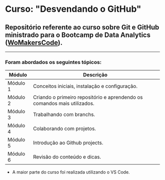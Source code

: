 # Curso: "Desvendando o GitHub"

## Repositório referente ao curso sobre Git e GitHub ministrado para o Bootcamp de Data Analytics ([WoMakersCode](https://womakerscode.org/)).

---

### **Foram abordados os seguintes tópicos:**

| Módulo | Descrição | 
|------ | ------ |
| Módulo 1 | Conceitos iniciais, instalação e configuração. |
| Módulo 2 | Criando o primeiro repositório e aprendendo os comandos mais utilizados. |
| Módulo 3 | Trabalhando com branchs. |
| Módulo 4 | Colaborando com projetos. |
| Módulo 5 | Introdução ao Github projects. |
| Módulo 6 | Revisão do conteúdo e dicas. |

- A maior parte do curso foi realizada utilizando o VS Code.